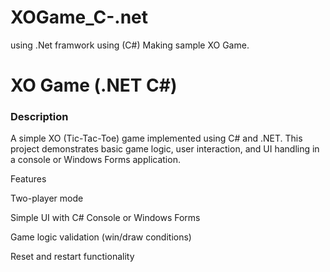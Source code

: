 # XOGame_C-.net
using .Net framwork using (C#) Making sample XO Game.  

<h1>XO Game (.NET C#)</h1>

<h3>Description</h3>

A simple XO (Tic-Tac-Toe) game implemented using C# and .NET. This project demonstrates basic game logic, user interaction, and UI handling in a console or Windows Forms application.

Features

Two-player mode

Simple UI with C# Console or Windows Forms

Game logic validation (win/draw conditions)

Reset and restart functionality
